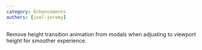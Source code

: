 ```yaml
---
category: Enhancements
authors: [joel-jeremy]
---
```


Remove height transition animation from modals when adjusting to viewport height for smoother experience.